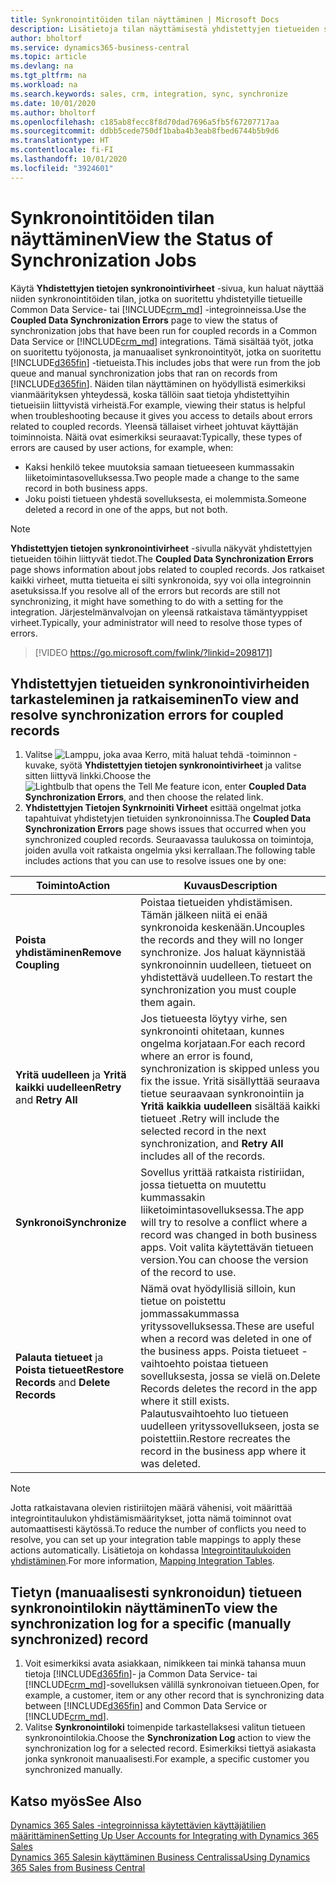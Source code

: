 ```yaml
---
title: Synkronointitöiden tilan näyttäminen | Microsoft Docs
description: Lisätietoja tilan näyttämisestä yhdistettyjen tietueiden synkronoinnin jälkeen.
author: bholtorf
ms.service: dynamics365-business-central
ms.topic: article
ms.devlang: na
ms.tgt_pltfrm: na
ms.workload: na
ms.search.keywords: sales, crm, integration, sync, synchronize
ms.date: 10/01/2020
ms.author: bholtorf
ms.openlocfilehash: c185ab8fecc8f8d70dad7696a5fb5f67207717aa
ms.sourcegitcommit: ddbb5cede750df1baba4b3eab8fbed6744b5b9d6
ms.translationtype: HT
ms.contentlocale: fi-FI
ms.lasthandoff: 10/01/2020
ms.locfileid: "3924601"
---
```

# <a name="view-the-status-of-synchronization-jobs"></a><span data-ttu-id="42be8-103">Synkronointitöiden tilan näyttäminen</span><span class="sxs-lookup"><span data-stu-id="42be8-103">View the Status of Synchronization Jobs</span></span>
<span data-ttu-id="42be8-104">Käytä **Yhdistettyjen tietojen synkronointivirheet** -sivua, kun haluat näyttää niiden synkronointitöiden tilan, jotka on suoritettu yhdistetyille tietueille Common Data Service- tai [!INCLUDE[crm_md](includes/crm_md.md)] -integroinneissa.</span><span class="sxs-lookup"><span data-stu-id="42be8-104">Use the **Coupled Data Synchronization Errors** page to view the status of synchronization jobs that have been run for coupled records in a Common Data Service or [!INCLUDE[crm_md](includes/crm_md.md)] integrations.</span></span> <span data-ttu-id="42be8-105">Tämä sisältää työt, jotka on suoritettu työjonosta, ja manuaaliset synkronointityöt, jotka on suoritettu [!INCLUDE[d365fin](includes/d365fin_md.md)] -tietueista.</span><span class="sxs-lookup"><span data-stu-id="42be8-105">This includes jobs that were run from the job queue and manual synchronization jobs that ran on records from [!INCLUDE[d365fin](includes/d365fin_md.md)].</span></span> <span data-ttu-id="42be8-106">Näiden tilan näyttäminen on hyödyllistä esimerkiksi vianmäärityksen yhteydessä, koska tällöin saat tietoja yhdistettyihin tietueisiin liittyvistä virheistä.</span><span class="sxs-lookup"><span data-stu-id="42be8-106">For example, viewing their status is helpful when troubleshooting because it gives you access to details about errors related to coupled records.</span></span> <span data-ttu-id="42be8-107">Yleensä tällaiset virheet johtuvat käyttäjän toiminnoista. Näitä ovat esimerkiksi seuraavat:</span><span class="sxs-lookup"><span data-stu-id="42be8-107">Typically, these types of errors are caused by user actions, for example, when:</span></span>  

* <span data-ttu-id="42be8-108">Kaksi henkilö tekee muutoksia samaan tietueeseen kummassakin liiketoimintasovelluksessa.</span><span class="sxs-lookup"><span data-stu-id="42be8-108">Two people made a change to the same record in both business apps.</span></span>
* <span data-ttu-id="42be8-109">Joku poisti tietueen yhdestä sovelluksesta, ei molemmista.</span><span class="sxs-lookup"><span data-stu-id="42be8-109">Someone deleted a record in one of the apps, but not both.</span></span>

> [!Note]
> <span data-ttu-id="42be8-110">**Yhdistettyjen tietojen synkronointivirheet** -sivulla näkyvät yhdistettyjen tietueiden töihin liittyvät tiedot.</span><span class="sxs-lookup"><span data-stu-id="42be8-110">The **Coupled Data Synchronization Errors** page shows information about jobs related to coupled records.</span></span> <span data-ttu-id="42be8-111">Jos ratkaiset kaikki virheet, mutta tietueita ei silti synkronoida, syy voi olla integroinnin asetuksissa.</span><span class="sxs-lookup"><span data-stu-id="42be8-111">If you resolve all of the errors but records are still not synchronizing, it might have something to do with a setting for the integration.</span></span> <span data-ttu-id="42be8-112">Järjestelmänvalvojan on yleensä ratkaistava tämäntyyppiset virheet.</span><span class="sxs-lookup"><span data-stu-id="42be8-112">Typically, your administrator will need to resolve those types of errors.</span></span>   

> [!VIDEO https://go.microsoft.com/fwlink/?linkid=2098171]

## <a name="to-view-and-resolve-synchronization-errors-for-coupled-records"></a><span data-ttu-id="42be8-113">Yhdistettyjen tietueiden synkronointivirheiden tarkasteleminen ja ratkaiseminen</span><span class="sxs-lookup"><span data-stu-id="42be8-113">To view and resolve synchronization errors for coupled records</span></span>
1. <span data-ttu-id="42be8-114">Valitse ![Lamppu, joka avaa Kerro, mitä haluat tehdä -toiminnon](media/ui-search/search_small.png "Kerro, mitä haluat tehdä") -kuvake, syötä **Yhdistettyjen tietojen synkronointivirheet** ja valitse sitten liittyvä linkki.</span><span class="sxs-lookup"><span data-stu-id="42be8-114">Choose the ![Lightbulb that opens the Tell Me feature](media/ui-search/search_small.png "Tell me what you want to do") icon, enter **Coupled Data Synchronization Errors**, and then choose the related link.</span></span>
2. <span data-ttu-id="42be8-115">**Yhdistettyjen Tietojen Synkrnoiniti Virheet** esittää ongelmat jotka tapahtuivat yhdistetyjen tietuiden synkronoinnissa.</span><span class="sxs-lookup"><span data-stu-id="42be8-115">The **Coupled Data Synchronization Errors** page shows issues that occurred when you synchronized coupled records.</span></span> <span data-ttu-id="42be8-116">Seuraavassa taulukossa on toimintoja, joiden avulla voit ratkaista ongelmia yksi kerrallaan.</span><span class="sxs-lookup"><span data-stu-id="42be8-116">The following table includes actions that you can use to resolve issues one by one:</span></span>

|<span data-ttu-id="42be8-117">Toiminto</span><span class="sxs-lookup"><span data-stu-id="42be8-117">Action</span></span>|<span data-ttu-id="42be8-118">Kuvaus</span><span class="sxs-lookup"><span data-stu-id="42be8-118">Description</span></span>|
|----|----|
|<span data-ttu-id="42be8-119">**Poista yhdistäminen**</span><span class="sxs-lookup"><span data-stu-id="42be8-119">**Remove Coupling**</span></span>|<span data-ttu-id="42be8-120">Poistaa tietueiden yhdistämisen. Tämän jälkeen niitä ei enää synkronoida keskenään.</span><span class="sxs-lookup"><span data-stu-id="42be8-120">Uncouples the records and they will no longer synchronize.</span></span> <span data-ttu-id="42be8-121">Jos haluat käynnistää synkronoinnin uudelleen, tietueet on yhdistettävä uudelleen.</span><span class="sxs-lookup"><span data-stu-id="42be8-121">To restart the synchronization you must couple them again.</span></span> |
|<span data-ttu-id="42be8-122">**Yritä uudelleen** ja **Yritä kaikki uudelleen**</span><span class="sxs-lookup"><span data-stu-id="42be8-122">**Retry** and **Retry All**</span></span>|<span data-ttu-id="42be8-123">Jos tietueesta löytyy virhe, sen synkronointi ohitetaan, kunnes ongelma korjataan.</span><span class="sxs-lookup"><span data-stu-id="42be8-123">For each record where an error is found, synchronization is skipped unless you fix the issue.</span></span> <span data-ttu-id="42be8-124">Yritä sisällyttää seuraava tietue seuraavaan synkronointiin ja **Yritä kaikkia uudelleen** sisältää kaikki tietueet .</span><span class="sxs-lookup"><span data-stu-id="42be8-124">Retry will include the selected record in the next synchronization, and **Retry All** includes all of the records.</span></span>|
|<span data-ttu-id="42be8-125">**Synkronoi**</span><span class="sxs-lookup"><span data-stu-id="42be8-125">**Synchronize**</span></span>|<span data-ttu-id="42be8-126">Sovellus yrittää ratkaista ristiriidan, jossa tietuetta on muutettu kummassakin liiketoimintasovelluksessa.</span><span class="sxs-lookup"><span data-stu-id="42be8-126">The app will try to resolve a conflict where a record was changed in both business apps.</span></span> <span data-ttu-id="42be8-127">Voit valita käytettävän tietueen version.</span><span class="sxs-lookup"><span data-stu-id="42be8-127">You can choose the version of the record to use.</span></span>|
|<span data-ttu-id="42be8-128">**Palauta tietueet** ja **Poista tietueet**</span><span class="sxs-lookup"><span data-stu-id="42be8-128">**Restore Records** and **Delete Records**</span></span>|<span data-ttu-id="42be8-129">Nämä ovat hyödyllisiä silloin, kun tietue on poistettu jommassakummassa yrityssovelluksessa.</span><span class="sxs-lookup"><span data-stu-id="42be8-129">These are useful when a record was deleted in one of the business apps.</span></span> <span data-ttu-id="42be8-130">Poista tietueet -vaihtoehto poistaa tietueen sovelluksesta, jossa se vielä on.</span><span class="sxs-lookup"><span data-stu-id="42be8-130">Delete Records deletes the record in the app where it still exists.</span></span> <span data-ttu-id="42be8-131">Palautusvaihtoehto luo tietueen uudelleen yrityssovellukseen, josta se poistettiin.</span><span class="sxs-lookup"><span data-stu-id="42be8-131">Restore recreates the record in the business app where it was deleted.</span></span>|

> [!NOTE]
> <span data-ttu-id="42be8-132">Jotta ratkaistavana olevien ristiriitojen määrä vähenisi, voit määrittää integrointitaulukon yhdistämismääritykset, jotta nämä toiminnot ovat automaattisesti käytössä.</span><span class="sxs-lookup"><span data-stu-id="42be8-132">To reduce the number of conflicts you need to resolve, you can set up your integration table mappings to apply these actions automatically.</span></span> <span data-ttu-id="42be8-133">Lisätietoja on kohdassa [Integrointitaulukoiden yhdistäminen](admin-how-to-modify-table-mappings-for-synchronization.md#mapping-integration-tables).</span><span class="sxs-lookup"><span data-stu-id="42be8-133">For more information, [Mapping Integration Tables](admin-how-to-modify-table-mappings-for-synchronization.md#mapping-integration-tables).</span></span>

## <a name="to-view-the-synchronization-log-for-a-specific-manually-synchronized-record"></a><span data-ttu-id="42be8-134">Tietyn (manuaalisesti synkronoidun) tietueen synkronointilokin näyttäminen</span><span class="sxs-lookup"><span data-stu-id="42be8-134">To view the synchronization log for a specific (manually synchronized) record</span></span>
1. <span data-ttu-id="42be8-135">Voit esimerkiksi avata asiakkaan, nimikkeen tai minkä tahansa muun tietoja [!INCLUDE[d365fin](includes/d365fin_md.md)]- ja Common Data Service- tai [!INCLUDE[crm_md](includes/crm_md.md)]-sovelluksen välillä synkronoivan tietueen.</span><span class="sxs-lookup"><span data-stu-id="42be8-135">Open, for example, a customer, item or any other record that is synchronizing data between [!INCLUDE[d365fin](includes/d365fin_md.md)] and Common Data Service or [!INCLUDE[crm_md](includes/crm_md.md)].</span></span>
2. <span data-ttu-id="42be8-136">Valitse **Synkronointiloki** toimenpide tarkastellaksesi valitun tietueen synkronointilokia.</span><span class="sxs-lookup"><span data-stu-id="42be8-136">Choose the **Synchronization Log** action to view the synchronization log for a selected record.</span></span> <span data-ttu-id="42be8-137">Esimerkiksi tiettyä asiakasta jonka synkronoit manuaalisesti.</span><span class="sxs-lookup"><span data-stu-id="42be8-137">For example, a specific customer you synchronized manually.</span></span>

## <a name="see-also"></a><span data-ttu-id="42be8-138">Katso myös</span><span class="sxs-lookup"><span data-stu-id="42be8-138">See Also</span></span>  
[<span data-ttu-id="42be8-139">Dynamics 365 Sales -integroinnissa käytettävien käyttäjätilien määrittäminen</span><span class="sxs-lookup"><span data-stu-id="42be8-139">Setting Up User Accounts for Integrating with Dynamics 365 Sales</span></span>](admin-setting-up-integration-with-dynamics-sales.md)  
[<span data-ttu-id="42be8-140">Dynamics 365 Salesin käyttäminen Business Centralissa</span><span class="sxs-lookup"><span data-stu-id="42be8-140">Using Dynamics 365 Sales from Business Central</span></span>](marketing-integrate-dynamicscrm.md)
